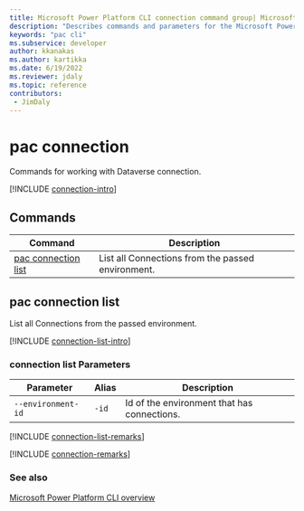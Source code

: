 ```yaml
---
title: Microsoft Power Platform CLI connection command group| Microsoft Docs
description: "Describes commands and parameters for the Microsoft Power Platform CLI connection command group."
keywords: "pac cli"
ms.subservice: developer
author: kkanakas
ms.author: kartikka
ms.date: 6/19/2022
ms.reviewer: jdaly
ms.topic: reference
contributors: 
 - JimDaly
---
```

<!-- 
Do not edit this file. 
This file is generated by a program and any changes will be overwritten when this topic is re-generated.
Use the include files to add additional content to this topic.
-->
# pac connection

Commands for working with Dataverse connection.

[!INCLUDE [connection-intro](includes/connection-intro.md)]

## Commands

|Command|Description|
|---------|---------|
|[pac connection list](#pac-connection-list)|List all Connections from the passed environment.|


## pac connection list

List all Connections from the passed environment.

[!INCLUDE [connection-list-intro](includes/connection-list-intro.md)]

### connection list Parameters

|Parameter|Alias|Description|
|---------|---------|---------|
|`--environment-id`|`-id`|Id of the environment that has connections.|

[!INCLUDE [connection-list-remarks](includes/connection-list-remarks.md)]

[!INCLUDE [connection-remarks](includes/connection-remarks.md)]

### See also

[Microsoft Power Platform CLI overview](../introduction.md)